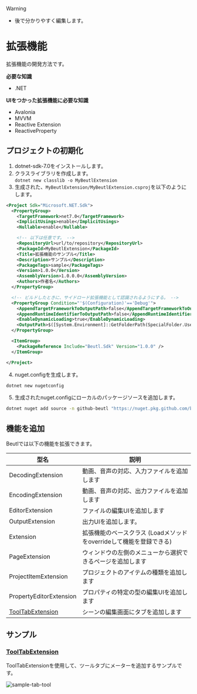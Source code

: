 > [!WARNING]
> - 後で分かりやすく編集します。

# 拡張機能

拡張機能の開発方法です。

**必要な知識**
- .NET

**UIをつかった拡張機能に必要な知識**
- Avalonia
- MVVM
- Reactive Extension
- ReactiveProperty

## プロジェクトの初期化
1. dotnet-sdk-7.0をインストールします。
2. クラスライブラリを作成します。  
`dotnet new classlib -o MyBeutlExtension`
3. 生成された、`MyBeutlExtension/MyBeutlExtension.csproj`を以下のようにします。
```xml
<Project Sdk="Microsoft.NET.Sdk">
  <PropertyGroup>
    <TargetFramework>net7.0</TargetFramework>
    <ImplicitUsings>enable</ImplicitUsings>
    <Nullable>enable</Nullable>

    <!-- 以下は任意です。 -->
    <RepositoryUrl>url/to/repository</RepositoryUrl>
    <PackageId>MyBeutlExtension</PackageId>
    <Title>拡張機能のサンプル</Title>
    <Description>サンプル</Description>
    <PackageTags>sample</PackageTags>
    <Version>1.0.0</Version>
    <AssemblyVersion>1.0.0.0</AssemblyVersion>
    <Authors>作者名</Authors>
  </PropertyGroup>

  <!-- ビルドしたときに、サイドロード拡張機能として認識されるようにする。 -->
  <PropertyGroup Condition="'$(Configuration)'=='Debug'">
    <AppendTargetFrameworkToOutputPath>false</AppendTargetFrameworkToOutputPath>
    <AppendRuntimeIdentifierToOutputPath>false</AppendRuntimeIdentifierToOutputPath>
    <EnableDynamicLoading>true</EnableDynamicLoading>
    <OutputPath>$([System.Environment]::GetFolderPath(SpecialFolder.UserProfile))\.beutl\sideloads\$(AssemblyName)</OutputPath>
  </PropertyGroup>

  <ItemGroup>
    <PackageReference Include="Beutl.Sdk" Version="1.0.0" />
  </ItemGroup>

</Project>
```
4. nuget.configを生成します。
```sh
dotnet new nugetconfig
```
5. 生成されたnuget.configにローカルのパッケージソースを追加します。
```sh
dotnet nuget add source -n github-beutl "https://nuget.pkg.github.com/b-editor/index.json"
```

## 機能を追加
Beutlでは以下の機能を拡張できます。

| 型名 | 説明 |
| --- | --- |
| DecodingExtension | 動画、音声の対応、入力ファイルを追加します |
| EncodingExtension | 動画、音声の対応、出力ファイルを追加します |
| EditorExtension | ファイルの編集UIを追加します |
| OutputExtension | 出力UIを追加します。 |
| Extension | 拡張機能のベースクラス (Loadメソッドをoverrideして機能を登録できる) |
| PageExtension | ウィンドウの左側のメニューから選択できるページを追加します |
| ProjectItemExtension | プロジェクトのアイテムの種類を追加します |
| PropertyEditorExtension | プロパティの特定の型の編集UIを追加します |
| [ToolTabExtension](#ToolTabExtension) | シーンの編集画面にタブを追加します |

## サンプル

### [ToolTabExtension](https://github.com/b-editor/Beutl.Sample.Extension/tree/main/Beutl.CustomTabSample)
ToolTabExtensionを使用して、ツールタブにメーターを追加するサンプルです。

![sample-tab-tool](https://github.com/b-editor/beutl-docs/assets/66758394/81d153f3-64ef-4420-b65d-75ddf283fbfe)
